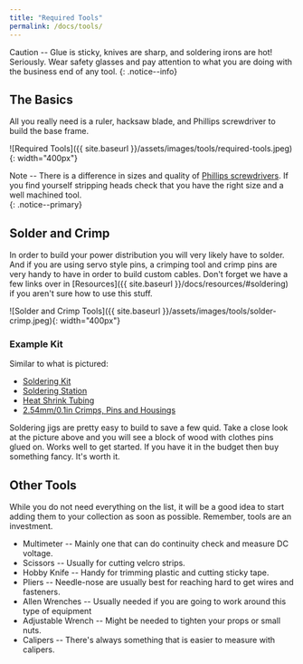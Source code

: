 ```yaml
---
title: "Required Tools"
permalink: /docs/tools/
---
```

Caution -- Glue is sticky, knives are sharp, and soldering irons are hot!  Seriously.  Wear safety glasses and pay attention to what you are doing with the business end of any tool.
{: .notice--info}

## The Basics
All you really need is a ruler, hacksaw blade, and Phillips screwdriver to build the base frame.

![Required Tools]({{ site.baseurl }}/assets/images/tools/required-tools.jpeg){: width="400px"}

Note -- There is a difference in sizes and quality of [Phillips screwdrivers](https://en.wikipedia.org/wiki/List_of_screw_drives#Phillips).  If you find yourself stripping heads check that you have the right size and a well machined tool.  
{: .notice--primary}

## Solder and Crimp
In order to build your power distribution you will very likely have to solder.  And if you are using servo style pins, a crimping tool and crimp pins are very handy to have in order to build custom cables.  Don't forget we have a few links over in [Resources]({{ site.baseurl }}/docs/resources/#soldering) if you aren't sure how to use this stuff.

![Solder and Crimp Tools]({{ site.baseurl }}/assets/images/tools/solder-crimp.jpeg){: width="400px"}

### Example Kit
Similar to what is pictured:
- [Soldering Kit](https://www.amazon.com/Soldering-Upgraded-Adjustable-Temperature-Screwdrivers/)
- [Soldering Station](https://www.amazon.com/KinCam-Soldering-Anti-Static-Temperature-Adjustable/dp/B07Y47Y934/)
- [Heat Shrink Tubing](https://www.amazon.com/560PCS-Heat-Shrink-Tubing-Eventronic/dp/B072PCQ2LW/)
- [2.54mm/0.1in Crimps, Pins and Housings](https://www.amazon.com/gp/product/B07DZB8NDW/)

Soldering jigs are pretty easy to build to save a few quid.  Take a close look at the picture above and you will see a block of wood with clothes pins glued on.  Works well to get started.  If you have it in the budget then buy something fancy.  It's worth it.

## Other Tools
While you do not need everything on the list, it will be a good idea to start adding them to your collection as soon as possible.  Remember, tools are an investment.
- Multimeter -- Mainly one that can do continuity check and measure DC voltage.
- Scissors -- Usually for cutting velcro strips.
- Hobby Knife -- Handy for trimming plastic and cutting sticky tape.
- Pliers -- Needle-nose are usually best for reaching hard to get wires and fasteners.
- Allen Wrenches -- Usually needed if you are going to work around this type of equipment
- Adjustable Wrench -- Might be needed to tighten your props or small nuts.
- Calipers -- There's always something that is easier to measure with calipers.
